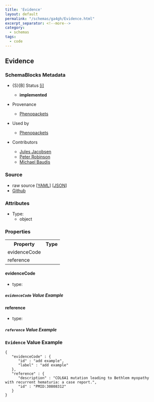 ```yaml
---
title: 'Evidence'
layout: default
permalink: "/schemas/ga4gh/Evidence.html"
excerpt_separator: <!--more-->
category:
  - schemas
tags:
  - code
---
```



## Evidence

### SchemaBlocks Metadata

* {S}[B] Status  [[i]](https://schemablocks.org/about/sb-status-levels.html)
    - __implemented__


* Provenance  

    - [Phenopackets](https://github.com/phenopackets/phenopacket-schema/blob/master/docs/evidence.rst)  

* Used by  

    - [Phenopackets](https://github.com/phenopackets/phenopacket-schema/blob/master/docs/evidence.rst)  

* Contributors  

    - [Jules Jacobsen](https://orcid.org/0000-0002-3265-15918)  
    - [Peter Robinson](https://orcid.org/0000-0002-0736-91998)  
    - [Michael Baudis](https://orcid.org/0000-0002-9903-4248)  
<!--more-->

### Source

* raw source [[YAML](./Evidence.yaml)] [[JSON](./Evidence.json)] 
* [Github](https://github.com/ga4gh-schemablocks/playground/blob/master/sb-meta/Evidence.yaml)

### Attributes

* Type: 
    - object

### Properties

<table>
  <tr>
    <th>Property</th>
    <th>Type</th>
  </tr>
  <tr>
    <td>evidenceCode</td>
    <td></td>
  </tr>
  <tr>
    <td>reference</td>
    <td></td>
  </tr>

</table>

    
#### evidenceCode

* type: 



##### `evidenceCode` Value Example  

    
#### reference

* type: 



##### `reference` Value Example  



### `Evidence` Value Example  

```
{
   "evidenceCode" : {
      "id" : "add example",
      "label" : "add example"
   },
   "reference" : {
      "description" : "COL6A1 mutation leading to Bethlem myopathy with recurrent hematuria: a case report.",
      "id" : "PMID:30808312"
   }
}
```

